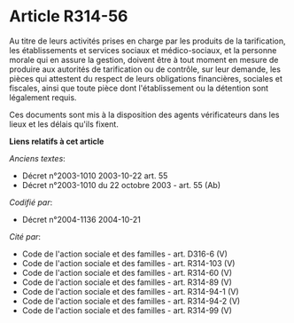 # Article R314-56

Au titre de leurs activités prises en charge par les produits de la tarification, les établissements et services sociaux et
médico-sociaux, et la personne morale qui en assure la gestion, doivent être à tout moment en mesure de produire aux
autorités de tarification ou de contrôle, sur leur demande, les pièces qui attestent du respect de leurs obligations
financières, sociales et fiscales, ainsi que toute pièce dont l'établissement ou la détention sont légalement requis.

Ces documents sont mis à la disposition des agents vérificateurs dans les lieux et les délais qu'ils fixent.

**Liens relatifs à cet article**

_Anciens textes_:

  - Décret n°2003-1010 2003-10-22 art. 55
  - Décret n°2003-1010 du 22 octobre 2003 - art. 55 (Ab)

_Codifié par_:

  - Décret n°2004-1136 2004-10-21

_Cité par_:

  - Code de l'action sociale et des familles - art. D316-6 (V)
  - Code de l'action sociale et des familles - art. R314-103 (V)
  - Code de l'action sociale et des familles - art. R314-60 (V)
  - Code de l'action sociale et des familles - art. R314-89 (V)
  - Code de l'action sociale et des familles - art. R314-94-1 (V)
  - Code de l'action sociale et des familles - art. R314-94-2 (V)
  - Code de l'action sociale et des familles - art. R314-99 (V)
